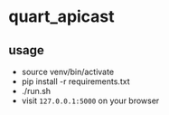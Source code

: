 # quart_apicast

## usage
* source venv/bin/activate
* pip install -r requirements.txt
* ./run.sh
* visit `127.0.0.1:5000` on your browser